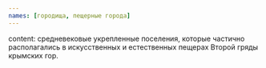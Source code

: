```yaml
---
names: [городища, пещерные города]
---
```


content: средневековые укрепленные поселения, которые частично располагались в искусственных и естественных пещерах Второй гряды крымских гор.
